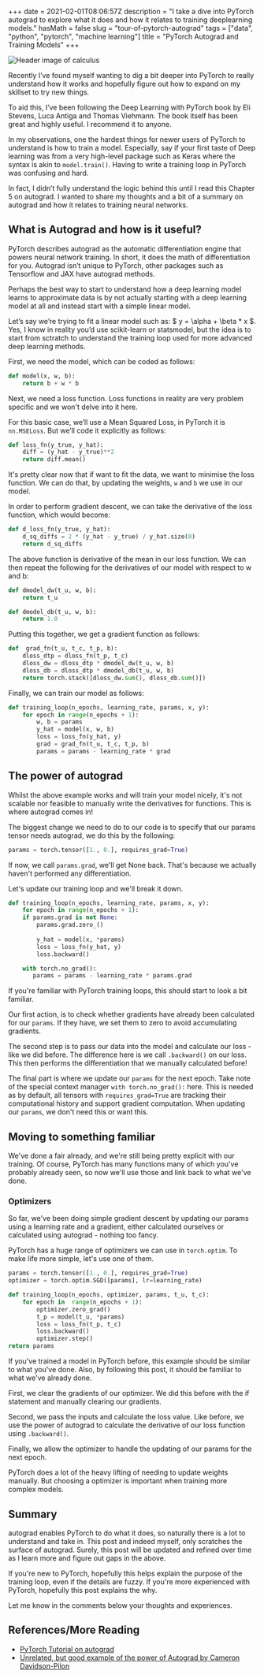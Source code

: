 +++
date = 2021-02-01T08:06:57Z
description = "I take a dive into PyTorch autograd to explore what it does and how it relates to training deeplearning models."
hasMath = false
slug = "tour-of-pytorch-autograd"
tags = ["data", "python", "pytorch", "machine learning"]
title = "PyTorch Autograd and Training Models"
+++

![Header image of calculus](https://miro.medium.com/max/3600/1*YBt8A5Nsyf1naLHLS9iHPQ.jpeg)

Recently I’ve found myself wanting to dig a bit deeper into PyTorch to really understand how it works and hopefully figure out how to expand on my skillset to try new things.

To aid this, I’ve been following the Deep Learning with PyTorch book by Eli Stevens, Luca Antiga and Thomas Viehmann. The book itself has been great and highly useful. I recommend it to anyone.

In my observations, one the hardest things for newer users of PyTorch to understand is how to train a model. Especially, say if your first taste of Deep learning was from a very high-level package such as Keras where the syntax is akin to `model.train()`. Having to write a training loop in PyTorch was confusing and hard.

In fact, I didn’t fully understand the logic behind this until I read this Chapter 5 on autograd. I wanted to share my thoughts and a bit of a summary on autograd and how it relates to training neural networks.

## What is Autograd and how is it useful?

PyTorch describes autograd as the automatic differentiation engine that powers neural network training. In short, it does the math of differentiation for you. Autograd isn’t unique to PyTorch, other packages such as Tensorflow and JAX have autograd methods.

Perhaps the best way to start to understand how a deep learning model learns to approximate data is by not actually starting with a deep learning model at all and instead start with a simple linear model.

Let’s say we’re trying to fit a linear model such as: $ y = \alpha + \beta * x $. Yes, I know in reality you’d use scikit-learn or statsmodel, but the idea is to start from sctratch to understand the training loop used for more advanced deep learning methods.

First, we need the model, which can be coded as follows:

```python
def model(x, w, b):
    return b + w * b
```

Next, we need a loss function. Loss functions in reality are very problem specific and we won't delve into it here. 

For this basic case, we’ll use a Mean Squared Loss, in PyTorch it is `nn.MSELoss`. But we’ll code it explicitly as follows:

```python
def loss_fn(y_true, y_hat):
    diff = (y_hat - y_true)**2
    return diff.mean()
```
It's pretty clear now that if want to fit the data, we want to minimise the loss function. We can do that, by updating the weights, `w` and `b` we use in our model.

In order to perform gradient descent, we can take the derivative of the loss function, which would become:

```python
def d_loss_fn(y_true, y_hat):
    d_sq_diffs = 2 * (y_hat - y_true) / y_hat.size(0)
    return d_sq_diffs
```
The above function is derivative of the mean in our loss function. We can then repeat the following for the derivatives of our model with respect to w and b:

```python
def dmodel_dw(t_u, w, b): 
    return t_u

def dmodel_db(t_u, w, b): 
    return 1.0
```
Putting this together, we get a gradient function as follows:

```python
def  grad_fn(t_u, t_c, t_p, b):
    dloss_dtp = dloss_fn(t_p, t_c)
    dloss_dw = dloss_dtp * dmodel_dw(t_u, w, b)
    dloss_db = dloss_dtp * dmodel_db(t_u, w, b)
    return torch.stack([dloss_dw.sum(), dloss_db.sum()])
```

Finally, we can train our model as follows:

```python
def training_loop(n_epochs, learning_rate, params, x, y):
    for epoch in range(n_epochs + 1):
        w, b = params
        y_hat = model(x, w, b)
        loss = loss_fn(y_hat, y)
        grad = grad_fn(t_u, t_c, t_p, b)
        params = params - learning_rate * grad
```

## The power of autograd

Whilst the above example works and will train your model nicely, it's not scalable nor feasible to manually write the derivatives for functions. This is where autograd comes in!

The biggest change we need to do to our code is to specify that our params tensor needs autograd, we do this by the following:

```python
params = torch.tensor([1., 0.], requires_grad=True)
```
If now, we call `params.grad`, we'll get None back. That's because we actually haven't performed any differentiation.

Let's update our training loop and we'll break it down.

```python
def training_loop(n_epochs, learning_rate, params, x, y):
    for epoch in range(n_epochs + 1):
	if params.grad is not None:
	    params.grad.zero_()
	    
        y_hat = model(x, *params)
        loss = loss_fn(y_hat, y)
        loss.backward()

	with torch.no_grad():
	   params = params - learning_rate * params.grad
```
If you're familiar with PyTorch training loops, this should start to look a bit familiar.

Our first action, is to check whether gradients have already been calculated for our `params`. If they have, we set them to zero to avoid accumulating gradients.

The second step is to pass our data into the model and calculate our loss - like we did before. The difference here is we call `.backward()` on our loss. This then performs the differentiation that we manually calculated before!

The final part is where we update our `params` for the next epoch. Take note of the special context manager `with torch.no_grad():` here. This is needed as by default, all tensors with `requires_grad=True` are tracking their computational history and support gradient computation. When updating our `params`, we don't need this or want this.

## Moving to something familiar

We've done a fair already, and we're still being pretty explicit with our training. Of course, PyTorch has many functions many of which you've probably already seen, so now we'll use those and link back to what we've done.

### Optimizers

So far, we've been doing simple gradient descent by updating our params using a learning rate and a gradient, either calculated ourselves or calculated using autograd - nothing too fancy.

PyTorch has a huge range of optimizers we can use in `torch.optim`. To make life more simple, let's use one of them.

```python
params = torch.tensor([1., 0.], requires_grad=True)
optimizer = torch.optim.SGD([params], lr=learning_rate)

def training_loop(n_epochs, optimizer, params, t_u, t_c):
    for epoch in  range(n_epochs + 1):
        optimizer.zero_grad()
        t_p = model(t_u, *params)
        loss = loss_fn(t_p, t_c)
        loss.backward()
        optimizer.step()
return params
```

If you've trained a model in PyTorch before, this example should be similar to what you've done. Also, by following this post, it should be familiar to what we've already done.

First, we clear the gradients of our optimizer. We did this before with the if statement and manually clearing our gradients. 

Second, we pass the inputs and calculate the loss value. Like before, we use the power of autograd to calculate the derivative of our loss function using `.backward()`.

Finally, we allow the optimizer to handle the updating of our params for the next epoch.

PyTorch does a lot of the heavy lifting of needing to update weights manually. But choosing a optimizer is important when training more complex models.

## Summary
autograd enables PyTorch to do what it does, so naturally there is a lot to understand and take in. This post and indeed myself, only scratches the surface of autograd. Surely, this post will be updated and refined over time as I learn more and figure out gaps in the above.

If you're new to PyTorch, hopefully this helps explain the purpose of the training loop, even if the details are fuzzy. If you're more experienced with PyTorch, hopefully this post explains the why. 

Let me know in the comments below your thoughts and experiences.

## References/More Reading

 - [PyTorch Tutorial on autograd](https://pytorch.org/tutorials/beginner/basics/autogradqs_tutorial.html)
 - [Unrelated, but good example of the power of Autograd by Cameron Davidson-Pilon](https://dataorigami.net/blogs/napkin-folding/the-delta-method-and-autograd)
